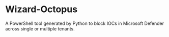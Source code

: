 # Wizard-Octopus
A PowerShell tool generated by Python to block IOCs in Microsoft Defender across single or multiple tenants.
